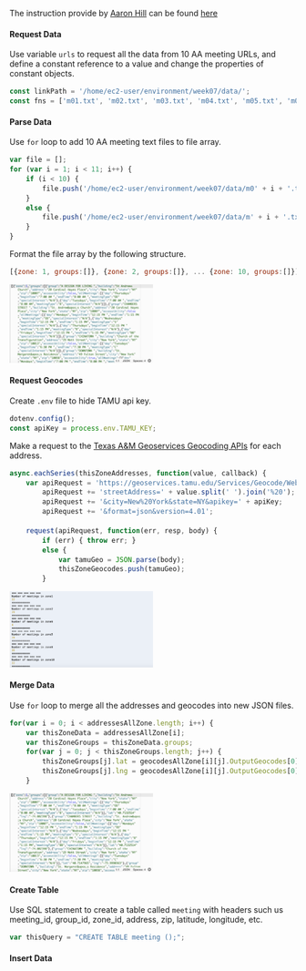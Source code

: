 The instruction provide by [Aaron Hill](https://github.com/aaronxhill) can be found [here](https://github.com/visualizedata/data-structures/blob/master/weekly_assignment_07.md)

#### Request Data 

Use variable `urls` to request all the data from 10 AA meeting URLs, and define a constant reference to a value and change the properties of constant objects.

```javascript
const linkPath = '/home/ec2-user/environment/week07/data/';
const fns = ['m01.txt', 'm02.txt', 'm03.txt', 'm04.txt', 'm05.txt', 'm06.txt', 'm07.txt', 'm08.txt', 'm09.txt', 'm10.txt'];
```

#### Parse Data

Use `for` loop to add 10 AA meeting text files to file array.

```javascript
var file = [];
for (var i = 1; i < 11; i++) {
    if (i < 10) {
        file.push('/home/ec2-user/environment/week07/data/m0' + i + '.txt');
    }
    else {
        file.push('/home/ec2-user/environment/week07/data/m' + i + '.txt');
    }
}
```

Format the file array by the following structure.

```javascript
[{zone: 1, groups:[]}, {zone: 2, groups:[]}, ... {zone: 10, groups:[]}]
```

<img src="https://github.com/yujunmjiang/data-structures-fall-19/blob/master/week07/image/sample-1.png" width="50%"/>

#### Request Geocodes

Create `.env` file to hide TAMU api key.

```javascript
dotenv.config();
const apiKey = process.env.TAMU_KEY;
```

Make a request to the [Texas A&M Geoservices Geocoding APIs](https://geoservices.tamu.edu/) for each address.
 
```javascript
async.eachSeries(thisZoneAddresses, function(value, callback) {
    var apiRequest = 'https://geoservices.tamu.edu/Services/Geocode/WebService/GeocoderWebServiceHttpNonParsed_V04_01.aspx?';
        apiRequest += 'streetAddress=' + value.split(' ').join('%20');
        apiRequest += '&city=New%20York&state=NY&apikey=' + apiKey;
        apiRequest += '&format=json&version=4.01';

    request(apiRequest, function(err, resp, body) {
        if (err) { throw err; }
        else {
            var tamuGeo = JSON.parse(body);
            thisZoneGeocodes.push(tamuGeo);
        }
```

<img src="https://github.com/yujunmjiang/data-structures-fall-19/blob/master/week07/image/sample-2.png" width="50%"/>

#### Merge Data

Use `for` loop to merge all the addresses and geocodes into new JSON files. 

```javascript
for(var i = 0; i < addressesAllZone.length; i++) {
    var thisZoneData = addressesAllZone[i];
    var thisZoneGroups = thisZoneData.groups;
    for(var j = 0; j < thisZoneGroups.length; j++) {
        thisZoneGroups[j].lat = geocodesAllZone[i][j].OutputGeocodes[0].OutputGeocode.Latitude;
        thisZoneGroups[j].lng = geocodesAllZone[i][j].OutputGeocodes[0].OutputGeocode.Longitude;
    }
```

<img src="https://github.com/yujunmjiang/data-structures-fall-19/blob/master/week07/image/sample-3.png" width="50%"/>

#### Create Table

Use SQL statement to create a table called `meeting` with headers such us meeting_id, group_id, zone_id, address, zip, latitude, longitude, etc.

```javascript
var thisQuery = "CREATE TABLE meeting ();";
```

#### Insert Data
